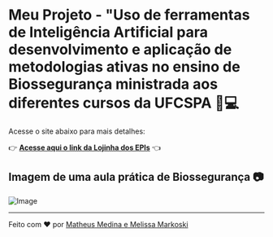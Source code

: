 # Meu Projeto - "Uso de ferramentas de Inteligência Artificial para desenvolvimento e aplicação de metodologias ativas no ensino de Biossegurança ministrada aos diferentes cursos da UFCSPA 🤖💻
 
 Acesse o site abaixo para mais detalhes:
 
 👉 **[Acesse aqui o link da Lojinha dos EPIs](https://matheusmedina3.wixsite.com/projetopid)** 👈
 
 ## Imagem de uma aula prática de Biossegurança 📷
 ![Image](https://github.com/user-attachments/assets/dde1ea8a-a8ce-4084-aeef-31d0c811d057)
 
 ---
 
 Feito com ❤️ por [Matheus Medina e Melissa Markoski](https://github.com/mmmedina-alt)
